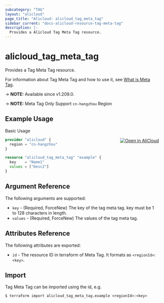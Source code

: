 ```yaml
---
subcategory: "TAG"
layout: "alicloud"
page_title: "Alicloud: alicloud_tag_meta_tag"
sidebar_current: "docs-alicloud-resource-tag-meta-tag"
description: |-
  Provides a Alicloud Tag Meta Tag resource.
---
```


# alicloud\_tag\_meta\_tag

Provides a Tag Meta Tag resource.

For information about Tag Meta Tag and how to use it,
see [What is Meta Tag](https://www.alibabacloud.com/help/en/resource-management/latest/createtags).

-> **NOTE:** Available since v1.209.0.

-> **NOTE:** Meta Tag Only Support `cn-hangzhou` Region

## Example Usage
<div class="oics-button" style="float: right;margin: 0 0 -40px 0;">
  <a href="https://api.aliyun.com/api-tools/terraform?resource=alicloud_tag_meta_tag&exampleId=a08885db-2c17-c64b-d934-398212575530a5fa66e1&activeTab=example&spm=docs.r.tag_meta_tag.0.a08885db2c" target="_blank">
    <img alt="Open in AliCloud" src="https://img.alicdn.com/imgextra/i1/O1CN01hjjqXv1uYUlY56FyX_!!6000000006049-55-tps-254-36.svg" style="max-height: 44px; margin: 32px auto; max-width: 100%;">
  </a>
</div>

Basic Usage

```terraform
provider "alicloud" {
  region = "cn-hangzhou"
}

resource "alicloud_tag_meta_tag" "example" {
  key    = "Name1"
  values = ["Desc2"]
}
```

## Argument Reference

The following arguments are supported:

* `key` - (Required, ForceNew) The key of the tag meta tag. key must be 1 to 128 characters in length.
* `values` - (Required, ForceNew) The values of the tag meta tag. 
## Attributes Reference

The following attributes are exported:

* `id` - The resource ID in terraform of Meta Tag. It formats as `<regionId>`:`<key>`.

## Import

Tag Meta Tag can be imported using the id, e.g.

```shell
$ terraform import alicloud_tag_meta_tag.example <regionId>:<key>
```